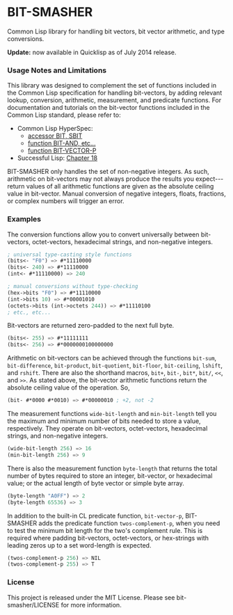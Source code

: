 # BIT-SMASHER

Common Lisp library for handling bit vectors, bit vector arithmetic, and type conversions.

**Update:** now available in Quicklisp as of July 2014 release.

### Usage Notes and Limitations

This library was designed to complement the set of functions included in the Common Lisp specification for handling bit-vectors, by adding relevant lookup, conversion, arithmetic, measurement, and predicate functions.  For documentation and tutorials on the bit-vector functions included in the Common Lisp standard, please refer to:

* Common Lisp HyperSpec:
    * [accessor BIT, SBIT](http://www.lispworks.com/documentation/lw50/CLHS/Body/f_bt_sb.htm)
    * [function BIT-AND, etc...](http://www.lispworks.com/documentation/lw50/CLHS/Body/f_bt_and.htm)
    * [function BIT-VECTOR-P](http://www.lispworks.com/documentation/lw50/CLHS/Body/f_bt_vec.htm)
* Successful Lisp: [Chapter 18](http://psg.com/~dlamkins/sl/chapter18.html)

BIT-SMASHER only handles the set of non-negative integers.  As such, arithmetic on bit-vectors may not always produce the results you expect---return values of all arithmetic functions are given as the absolute ceiling value in bit-vector. Manual conversion of negative integers, floats, fractions, or complex numbers will trigger an error.

### Examples

The conversion functions allow you to convert universally between bit-vectors, octet-vectors, hexadecimal strings, and non-negative integers.

```lisp
; universal type-casting style functions
(bits<- "F0") => #*11110000
(bits<- 240) => #*11110000
(int<- #*11110000) => 240

; manual conversions without type-checking
(hex->bits "F0") => #*11110000
(int->bits 10) => #*00001010
(octets->bits (int->octets 244)) => #*11110100
; etc., etc...
```

Bit-vectors are returned zero-padded to the next full byte.

```lisp
(bits<- 255) => #*11111111
(bits<- 256) => #*0000000100000000
```

Arithmetic on bit-vectors can be achieved through the functions `bit-sum`, `bit-difference`, `bit-product`, `bit-quotient`, `bit-floor`, `bit-ceiling`, `lshift`, and `rshift`.  There are also the shorthand macros, `bit+`, `bit-`, `bit*`, `bit/`, `<<`, and `>>`.  As stated above, the bit-vector arithmetic functions return the absolute ceiling value of the operation.  So,

```lisp
(bit- #*0000 #*0010) => #*00000010 ; +2, not -2
```

The measurement functions `wide-bit-length` and `min-bit-length` tell you the maximum and minimum number of bits needed to store a value, respectively.  They operate on bit-vectors, octet-vectors, hexadecimal strings, and non-negative integers.

```lisp
(wide-bit-length 256) => 16
(min-bit-length 256) => 9
```

There is also the measurement function `byte-length` that returns the total number of bytes required to store an integer, bit-vector, or hexadecimal value; or the actual length of byte vector or simple byte array.

```lisp
(byte-length "A0FF") => 2
(byte-length 65536) => 3
```

In addition to the built-in CL predicate function, `bit-vector-p`, BIT-SMASHER adds the predicate function `twos-complement-p`, when you need to test the minimum bit length for the two's complement rule.  This is required where padding bit-vectors, octet-vectors, or hex-strings with leading zeros up to a set word-length is expected.

```lisp
(twos-complement-p 256) => NIL
(twos-complement-p 255) => T
```

### License

This project is released under the MIT License.  Please see bit-smasher/LICENSE for more information.
